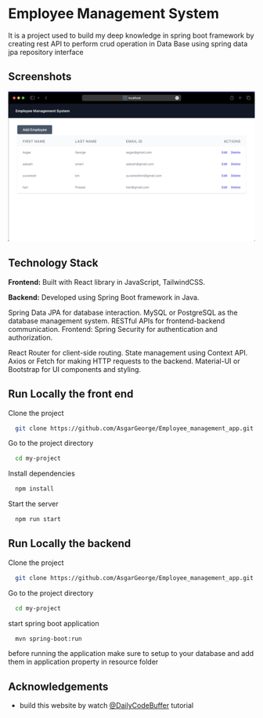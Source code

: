 
# Employee Management System

It is a project used to build my deep knowledge in spring boot framework by creating rest API to perform crud operation in Data Base using spring data jpa repository interface


## Screenshots

![App Screenshot](https://github.com/AsgarGeorge/Employee_management_app/blob/main/screen%20shots/demo1.png)

## Technology Stack

**Frontend:** Built with React library in JavaScript, TailwindCSS.

**Backend:** Developed using Spring Boot framework in Java.

Spring Data JPA for database interaction.
MySQL or PostgreSQL as the database management system.
RESTful APIs for frontend-backend communication.
Frontend: 
Spring Security for authentication and authorization.

React Router for client-side routing.
State management using Context API.
Axios or Fetch for making HTTP requests to the backend.
Material-UI or Bootstrap for UI components and styling.


## Run Locally the front end

Clone the project

```bash
  git clone https://github.com/AsgarGeorge/Employee_management_app.git
```

Go to the project directory

```bash
  cd my-project
```

Install dependencies

```bash
  npm install
```
Start the server

```bash
  npm run start
```


## Run Locally the backend

Clone the project

```bash
  git clone https://github.com/AsgarGeorge/Employee_management_app.git
```

Go to the project directory

```bash
  cd my-project
```

start spring boot application 
```bash
  mvn spring-boot:run
```
before running the application make sure to setup to your database and add them in application property in resource folder
## Acknowledgements

 - build this website by watch [@DailyCodeBuffer](https://www.youtube.com/@DailyCodeBuffer) tutorial
